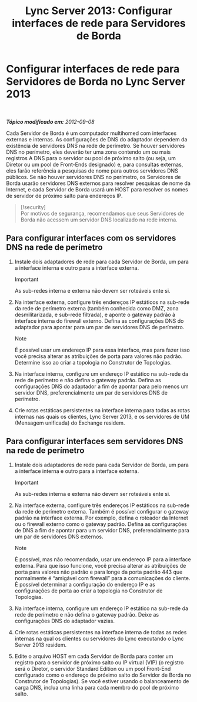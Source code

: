 ﻿---
title: 'Lync Server 2013: Configurar interfaces de rede para Servidores de Borda'
TOCTitle: Configurar interfaces de rede para Servidores de Borda
ms:assetid: b0aecdf6-4ae2-46f6-b9b6-948bfc3df11e
ms:mtpsurl: https://technet.microsoft.com/pt-br/library/Gg412847(v=OCS.15)
ms:contentKeyID: 49307811
ms.date: 05/19/2016
mtps_version: v=OCS.15
ms.translationtype: HT
---

# Configurar interfaces de rede para Servidores de Borda no Lync Server 2013

 

_**Tópico modificado em:** 2012-09-08_

Cada Servidor de Borda é um computador multihomed com interfaces externas e internas. As configurações de DNS do adaptador dependem da existência de servidores DNS na rede de perímetro. Se houver servidores DNS no perímetro, eles deverão ter uma zona contendo um ou mais registros A DNS para o servidor ou pool de próximo salto (ou seja, um Diretor ou um pool de Front-Ends designado) e, para consultas externas, eles farão referência a pesquisas de nome para outros servidores DNS públicos. Se não houver servidores DNS no perímetro, os Servidores de Borda usarão servidores DNS externos para resolver pesquisas de nome da Internet, e cada Servidor de Borda usará um HOST para resolver os nomes de servidor de próximo salto para endereços IP.

> [!security]  
> Por motivos de segurança, recomendamos que seus Servidores de Borda não acessem um servidor DNS localizado na rede interna.

## Para configurar interfaces com os servidores DNS na rede de perímetro

1.  Instale dois adaptadores de rede para cada Servidor de Borda, um para a interface interna e outro para a interface externa.
    
    > [!IMPORTANT]  
    > As sub-redes interna e externa não devem ser roteáveis ente si.

2.  Na interface externa, configure três endereços IP estáticos na sub-rede da rede de perímetro externa (também conhecida como DMZ, zona desmilitarizada, e sub-rede filtrada), e aponte o gateway padrão à interface interna do firewall externo. Defina as configurações DNS do adaptador para apontar para um par de servidores DNS de perímetro.
    
    > [!NOTE]  
    > É possível usar um endereço IP para essa interface, mas para fazer isso você precisa alterar as atribuições de porta para valores não padrão. Determine isso ao criar a topologia no Construtor de Topologias.

3.  Na interface interna, configure um endereço IP estático na sub-rede da rede de perímetro e não defina o gateway padrão. Defina as configurações DNS do adaptador a fim de apontar para pelo menos um servidor DNS, preferencialmente um par de servidores DNS de perímetro.

4.  Crie rotas estáticas persistentes na interface interna para todas as rotas internas nas quais os clientes, Lync Server 2013, e os servidores de UM (Mensagem unificada) do Exchange residem.

## Para configurar interfaces sem servidores DNS na rede de perímetro

1.  Instale dois adaptadores de rede para cada Servidor de Borda, um para a interface interna e outro para a interface externa.
    
    > [!IMPORTANT]  
    > As sub-redes interna e externa não devem ser roteáveis ente si.

2.  Na interface externa, configure três endereços IP estáticos na sub-rede da rede de perímetro externa. Também é possível configurar o gateway padrão na interface externa. Por exemplo, defina o roteador da Internet ou o firewall externo como o gateway padrão. Defina as configurações de DNS a fim de apontar para um servidor DNS, preferencialmente para um par de servidores DNS externos.
    
    > [!NOTE]  
    > É possível, mas não recomendado, usar um endereço IP para a interface externa. Para que isso funcione, você precisa alterar as atribuições de porta para valores não padrão e para longe da porta padrão 443 que normalmente é “amigável com firewall” para a comunicações do cliente. É possível determinar a configuração do endereço IP e as configurações de porta ao criar a topologia no Construtor de Topologias.

3.  Na interface interna, configure um endereço IP estático na sub-rede da rede de perímetro e não defina o gateway padrão. Deixe as configurações DNS do adaptador vazias.

4.  Crie rotas estáticas persistentes na interface interna de todas as redes internas na qual os clientes ou servidores do Lync executando o Lync Server 2013 residem.

5.  Edite o arquivo HOST em cada Servidor de Borda para conter um registro para o servidor de próximo salto ou IP virtual (VIP) (o registro será o Diretor, o servidor Standard Edition ou um pool Front-End configurado como o endereço de próximo salto do Servidor de Borda no Construtor de Topologias). Se você estiver usando o balanceamento de carga DNS, inclua uma linha para cada membro do pool de próximo salto.

